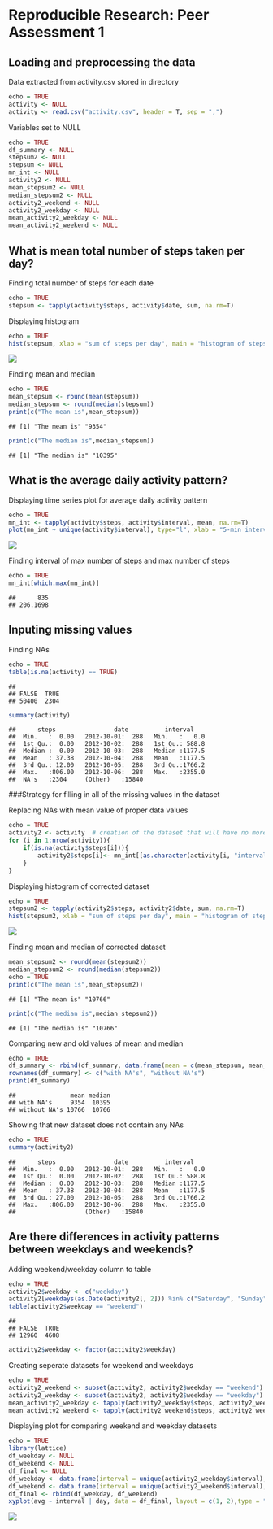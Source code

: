 # Reproducible Research: Peer Assessment 1

## Loading and preprocessing the data

Data extracted from activity.csv stored in directory

```r
echo = TRUE
activity <- NULL
activity <- read.csv("activity.csv", header = T, sep = ",")
```

Variables set to NULL

```r
echo = TRUE
df_summary <- NULL
stepsum2 <- NULL
stepsum <- NULL
mn_int <- NULL
activity2 <- NULL
mean_stepsum2 <- NULL
median_stepsum2 <- NULL
activity2_weekend <- NULL
activity2_weekday <- NULL
mean_activity2_weekday <- NULL
mean_activity2_weekend <- NULL
```

## What is mean total number of steps taken per day?

Finding total number of steps for each date

```r
echo = TRUE
stepsum <- tapply(activity$steps, activity$date, sum, na.rm=T)
```

Displaying histogram

```r
echo = TRUE
hist(stepsum, xlab = "sum of steps per day", main = "histogram of steps per day")
```

![](PA1_template_files/figure-html/unnamed-chunk-4-1.png) 

Finding mean and median

```r
echo = TRUE
mean_stepsum <- round(mean(stepsum))
median_stepsum <- round(median(stepsum))
print(c("The mean is",mean_stepsum))
```

```
## [1] "The mean is" "9354"
```

```r
print(c("The median is",median_stepsum))
```

```
## [1] "The median is" "10395"
```

## What is the average daily activity pattern?

Displaying time series plot for average daily activity pattern

```r
echo = TRUE
mn_int <- tapply(activity$steps, activity$interval, mean, na.rm=T)
plot(mn_int ~ unique(activity$interval), type="l", xlab = "5-min interval")
```

![](PA1_template_files/figure-html/unnamed-chunk-6-1.png) 

Finding interval of max number of steps and max number of steps

```r
echo = TRUE
mn_int[which.max(mn_int)]
```

```
##      835 
## 206.1698
```

## Inputing missing values

Finding NAs

```r
echo = TRUE
table(is.na(activity) == TRUE)
```

```
## 
## FALSE  TRUE 
## 50400  2304
```

```r
summary(activity)
```

```
##      steps                date          interval     
##  Min.   :  0.00   2012-10-01:  288   Min.   :   0.0  
##  1st Qu.:  0.00   2012-10-02:  288   1st Qu.: 588.8  
##  Median :  0.00   2012-10-03:  288   Median :1177.5  
##  Mean   : 37.38   2012-10-04:  288   Mean   :1177.5  
##  3rd Qu.: 12.00   2012-10-05:  288   3rd Qu.:1766.2  
##  Max.   :806.00   2012-10-06:  288   Max.   :2355.0  
##  NA's   :2304     (Other)   :15840
```

###Strategy for filling in all of the missing values in the dataset

Replacing NAs with mean value of proper data values

```r
echo = TRUE
activity2 <- activity  # creation of the dataset that will have no more NAs
for (i in 1:nrow(activity)){
    if(is.na(activity$steps[i])){
        activity2$steps[i]<- mn_int[[as.character(activity[i, "interval"])]]
    }
}
```

Displaying histogram of corrected dataset

```r
echo = TRUE
stepsum2 <- tapply(activity2$steps, activity2$date, sum, na.rm=T)
hist(stepsum2, xlab = "sum of steps per day", main = "histogram of steps per day")
```

![](PA1_template_files/figure-html/unnamed-chunk-10-1.png) 

Finding mean and median of corrected dataset

```r
mean_stepsum2 <- round(mean(stepsum2))
median_stepsum2 <- round(median(stepsum2))
echo = TRUE
print(c("The mean is",mean_stepsum2))
```

```
## [1] "The mean is" "10766"
```

```r
print(c("The median is",median_stepsum2))
```

```
## [1] "The median is" "10766"
```

Comparing new and old values of mean and median

```r
echo = TRUE
df_summary <- rbind(df_summary, data.frame(mean = c(mean_stepsum, mean_stepsum2), median = c(median_stepsum, median_stepsum2)))
rownames(df_summary) <- c("with NA's", "without NA's")
print(df_summary)
```

```
##               mean median
## with NA's     9354  10395
## without NA's 10766  10766
```

Showing that new dataset does not contain any NAs

```r
echo = TRUE
summary(activity2)
```

```
##      steps                date          interval     
##  Min.   :  0.00   2012-10-01:  288   Min.   :   0.0  
##  1st Qu.:  0.00   2012-10-02:  288   1st Qu.: 588.8  
##  Median :  0.00   2012-10-03:  288   Median :1177.5  
##  Mean   : 37.38   2012-10-04:  288   Mean   :1177.5  
##  3rd Qu.: 27.00   2012-10-05:  288   3rd Qu.:1766.2  
##  Max.   :806.00   2012-10-06:  288   Max.   :2355.0  
##                   (Other)   :15840
```

## Are there differences in activity patterns between weekdays and weekends?
Adding weekend/weekday column to table

```r
echo = TRUE
activity2$weekday <- c("weekday")
activity2[weekdays(as.Date(activity2[, 2])) %in% c("Saturday", "Sunday"), ][4] <- c("weekend")
table(activity2$weekday == "weekend")
```

```
## 
## FALSE  TRUE 
## 12960  4608
```

```r
activity2$weekday <- factor(activity2$weekday)
```

Creating seperate datasets for weekend and weekdays

```r
echo = TRUE
activity2_weekend <- subset(activity2, activity2$weekday == "weekend")
activity2_weekday <- subset(activity2, activity2$weekday == "weekday")
mean_activity2_weekday <- tapply(activity2_weekday$steps, activity2_weekday$interval, mean)
mean_activity2_weekend <- tapply(activity2_weekend$steps, activity2_weekend$interval, mean)
```

Displaying plot for comparing weekend and weekday datasets

```r
echo = TRUE
library(lattice)
df_weekday <- NULL
df_weekend <- NULL
df_final <- NULL
df_weekday <- data.frame(interval = unique(activity2_weekday$interval), avg = as.numeric(mean_activity2_weekday), day = rep("weekday", length(mean_activity2_weekday)))
df_weekend <- data.frame(interval = unique(activity2_weekend$interval), avg = as.numeric(mean_activity2_weekend), day = rep("weekend", length(mean_activity2_weekend)))
df_final <- rbind(df_weekday, df_weekend)
xyplot(avg ~ interval | day, data = df_final, layout = c(1, 2),type = "l", ylab = "Number of steps")
```

![](PA1_template_files/figure-html/unnamed-chunk-16-1.png) 







